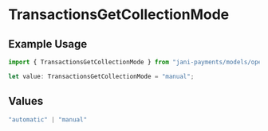 # TransactionsGetCollectionMode

## Example Usage

```typescript
import { TransactionsGetCollectionMode } from "jani-payments/models/operations";

let value: TransactionsGetCollectionMode = "manual";
```

## Values

```typescript
"automatic" | "manual"
```